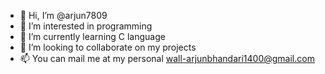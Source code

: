 - 👋 Hi, I’m @arjun7809
- 👀 I’m interested in programming
- 🌱 I’m currently learning C language
- 💞️ I’m looking to collaborate on my projects
- 📫 You can mail me at my personal wall-arjunbhandari1400@gmail.com

